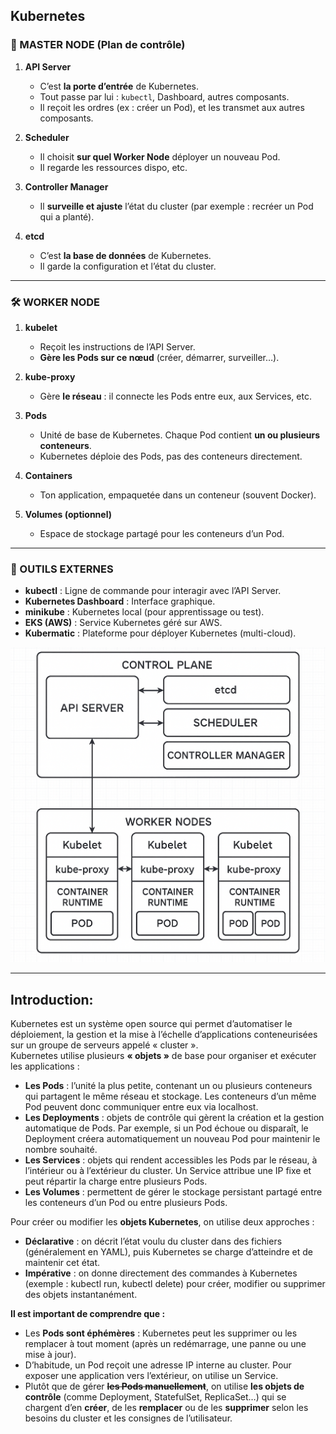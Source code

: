 ## Kubernetes

### 🧠 MASTER NODE (Plan de contrôle)

1. **API Server**

    * C’est **la porte d’entrée** de Kubernetes.
    * Tout passe par lui : `kubectl`, Dashboard, autres composants.
    * Il reçoit les ordres (ex : créer un Pod), et les transmet aux autres composants.

2. **Scheduler**

    * Il choisit **sur quel Worker Node** déployer un nouveau Pod.
    * Il regarde les ressources dispo, etc.

3. **Controller Manager**

    * Il **surveille et ajuste** l’état du cluster (par exemple : recréer un Pod qui a planté).

4. **etcd**

    * C’est **la base de données** de Kubernetes.
    * Il garde la configuration et l’état du cluster.

---

### 🛠 WORKER NODE

1. **kubelet**

    * Reçoit les instructions de l’API Server.
    * **Gère les Pods sur ce nœud** (créer, démarrer, surveiller…).

2. **kube-proxy**

    * Gère **le réseau** : il connecte les Pods entre eux, aux Services, etc.

3. **Pods**

    * Unité de base de Kubernetes. Chaque Pod contient **un ou plusieurs conteneurs**.
    * Kubernetes déploie des Pods, pas des conteneurs directement.

4. **Containers**

    * Ton application, empaquetée dans un conteneur (souvent Docker).

5. **Volumes (optionnel)**

    * Espace de stockage partagé pour les conteneurs d’un Pod.

---

### 🔗 OUTILS EXTERNES

* **kubectl** : Ligne de commande pour interagir avec l’API Server.
* **Kubernetes Dashboard** : Interface graphique.
* **minikube** : Kubernetes local (pour apprentissage ou test).
* **EKS (AWS)** : Service Kubernetes géré sur AWS.
* **Kubermatic** : Plateforme pour déployer Kubernetes (multi-cloud).

![](./images/kub.png)

---
## Introduction:
Kubernetes est un système open source qui permet d’automatiser le déploiement, la gestion et la mise à l’échelle d’applications conteneurisées sur un groupe de serveurs appelé « cluster ».\
Kubernetes utilise plusieurs **« objets »** de base pour organiser et exécuter les applications :

- **Les Pods** : l’unité la plus petite, contenant un ou plusieurs conteneurs qui partagent le même réseau et stockage. Les conteneurs d’un même Pod peuvent donc communiquer entre eux via localhost.
- **Les Deployments** : objets de contrôle qui gèrent la création et la gestion automatique de Pods. Par exemple, si un Pod échoue ou disparaît, le Deployment créera automatiquement un nouveau Pod pour maintenir le nombre souhaité.
- **Les Services** : objets qui rendent accessibles les Pods par le réseau, à l’intérieur ou à l’extérieur du cluster. Un Service attribue une IP fixe et peut répartir la charge entre plusieurs Pods.
- **Les Volumes** : permettent de gérer le stockage persistant partagé entre les conteneurs d’un Pod ou entre plusieurs Pods.

Pour créer ou modifier les **objets Kubernetes**, on utilise deux approches :

- **Déclarative** : on décrit l’état voulu du cluster dans des fichiers (généralement en YAML), puis Kubernetes se charge d’atteindre et de maintenir cet état.
- **Impérative** : on donne directement des commandes à Kubernetes (exemple : kubectl run, kubectl delete) pour créer, modifier ou supprimer des objets instantanément.

**Il est important de comprendre que :**

- Les **Pods sont éphémères** : Kubernetes peut les supprimer ou les remplacer à tout moment (après un redémarrage, une panne ou une mise à jour).
- D’habitude, un Pod reçoit une adresse IP interne au cluster. Pour exposer une application vers l’extérieur, on utilise un Service.
- Plutôt que de gérer **~~les Pods manuellement~~**, on utilise **les objets de contrôle** (comme Deployment, StatefulSet, ReplicaSet…) qui se chargent d’en **créer**, de les **remplacer** ou de les **supprimer** selon les besoins du cluster et les consignes de l’utilisateur.

